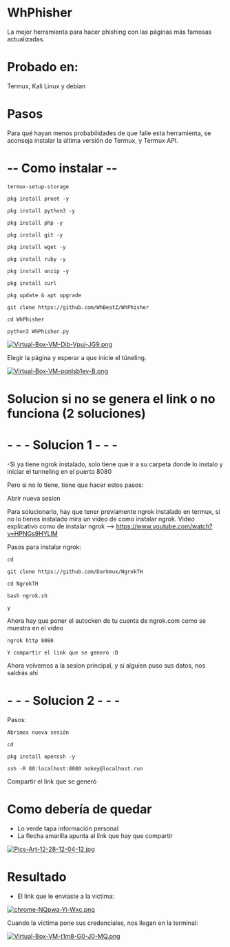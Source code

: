 # WhPhisher

La mejor herramienta para hacer phishing con las páginas más famosas actualizadas.


# Probado en:

Termux, Kali Linux y debian


# Pasos

Para qué hayan menos probabilidades de que falle esta herramienta, se aconseja instalar la última versión de Termux, y Termux API.


# -- Como instalar --


`termux-setup-storage`

`pkg install proot -y`

`pkg install python3 -y`

`pkg install php -y`

`pkg install git -y`

`pkg install wget -y`

`pkg install ruby -y`

`pkg install unzip -y`

`pkg install curl`

`pkg update & apt upgrade`

`git clone https://github.com/WhBeatZ/WhPhisher`

`cd WhPhisher`

`python3 WhPhisher.py`

[![Virtual-Box-VM-Dib-Vpuj-JG9.png](https://i.postimg.cc/K86wfbyL/Virtual-Box-VM-Dib-Vpuj-JG9.png)](https://postimg.cc/XrgsNTq7)

Elegir la página y esperar a que inicie el túneling.

[![Virtual-Box-VM-pqnlsb1ey-B.png](https://i.postimg.cc/gJJMyjfj/Virtual-Box-VM-pqnlsb1ey-B.png)](https://postimg.cc/mcvNBLZW)

# Solucion si no se genera el link o no funciona (2 soluciones)

# - - - Solucion 1 - - -


-Si ya tiene ngrok instalado, solo tiene que ir a su carpeta donde lo instalo y iniciar el tunneling en el puerto 8080


Pero si no lo tiene, tiene que hacer estos pasos:


Abrir nueva sesion

Para solucionarlo, hay que tener previamente ngrok instalado en termux, si no lo tienes instalado mira un video de como instalar ngrok.
Video explicativo como de instalar ngrok --> https://www.youtube.com/watch?v=HPNGs9HYLIM

Pasos para instalar ngrok:

`cd`

`git clone https://github.com/Darkmux/NgrokTH`

`cd NgrokTH`

`bash ngrok.sh`

`y`

Ahora hay que poner el autocken de tu cuenta de ngrok.com como se muestra en el video

`ngrok http 8080`

`Y compartir el link que se generó :D`

Ahora volvemos a la sesion principal, y si alguien puso sus datos, nos saldrás ahí


# - - - Solucion 2 - - -

Pasos:

`Abrimos nueva sesión`

`cd`

`pkg install openssh -y`

`ssh -R 80:localhost:8080 nokey@localhost.run`

Compartir el link que se generó

# Como debería de quedar
- Lo verde tapa información personal 
- La flecha amarilla apunta al link que hay que compartir

[![Pics-Art-12-28-12-04-12.jpg](https://i.postimg.cc/Dw0djMxM/Pics-Art-12-28-12-04-12.jpg)](https://postimg.cc/yDqZWv4m)

# Resultado

- El link que le enviaste a la victima: 

[![chrome-NQpwa-Yi-Wxc.png](https://i.postimg.cc/mrxzN5JH/chrome-NQpwa-Yi-Wxc.png)](https://postimg.cc/k2cg7fnJ)

Cuando la víctima pone sus credenciales, nos llegan en la terminal:

[![Virtual-Box-VM-t1m8-G0-J0-MQ.png](https://i.postimg.cc/wjj0Y7jV/Virtual-Box-VM-t1m8-G0-J0-MQ.png)](https://postimg.cc/4mjzz4t7)


